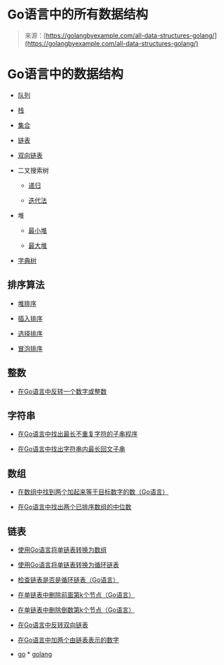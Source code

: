 <!--yml

分类：未分类

日期：2024-10-13 06:40:47

-->

# Go语言中的所有数据结构

> 来源：[https://golangbyexample.com/all-data-structures-golang/](https://golangbyexample.com/all-data-structures-golang/)

# **Go语言中的数据结构**

+   [队列](https://golangbyexample.com/queue-in-golang/)

+   [栈](https://golangbyexample.com/stack-in-golang/)

+   [集合](https://golangbyexample.com/set-implementation-in-golang/)

+   [链表](https://golangbyexample.com/singly-linked-list-in-golang/)

+   [双向链表](https://golangbyexample.com/doubly-linked-list-golang/)

+   二叉搜索树

    +   [递归](https://golangbyexample.com/binary-search-tree-in-go)

    +   [迭代法](https://golangbyexample.com/iterative-binary-search-tree-go/)

+   堆

    +   [最小堆](https://golangbyexample.com/minheap-in-golang/)

    +   [最大堆](https://golangbyexample.com/maxheap-in-golang/)

+   [字典树](https://golangbyexample.com/trie-implementation-in-go/)

## **排序算法**

+   [堆排序](https://golangbyexample.com/heapsort-in-golang)

+   [插入排序](https://golangbyexample.com/insertion-sort-in-go/)

+   [选择排序](https://golangbyexample.com/go-selection-sort/)

+   [冒泡排序](https://golangbyexample.com/go-bubble-sort/)

## 整数

+   [在Go语言中反转一个数字或整数](https://golangbyexample.com/reverse-number-golang/)

## 字符串

+   [在Go语言中找出最长不重复字符的子串程序](https://golangbyexample.com/longest-substring-without-repeating-characters-golang/)

+   [在Go语言中找出字符串内最长回文子串](https://golangbyexample.com/longest-palindromic-substring-go/)

## 数组

+   [在数组中找到两个加起来等于目标数字的数（Go语言）](https://golangbyexample.com/target-sum-golang/)

+   [在Go语言中找出两个已排序数组的中位数](https://golangbyexample.com/medium-two-sorted-arrays-golang/)

## 链表

+   [使用Go语言将单链表转换为数组](https://golangbyexample.com/linked-list-array-go/)

+   [使用Go语言将单链表转换为循环链表](https://golangbyexample.com/single-linked-list-circular-golang/)

+   [检查链表是否是循环链表（Go语言）](https://golangbyexample.com/linked-list-is-circular-go/)

+   [在单链表中删除前面第k个节点（Go语言）](https://golangbyexample.com/kth-node-front-linked-list-golang/)

+   [在单链表中删除倒数第k个节点（Go语言）](https://golangbyexample.com/delete-kth-node-back-linked-list-golang/)

+   [在Go语言中反转双向链表](https://golangbyexample.com/reverse-doubly-linked-list-golang/)

+   [在Go语言中加两个由链表表示的数字](https://golangbyexample.com/add-numbers-linked-list-golang/)

+   [go](https://golangbyexample.com/tag/go/) *   [golang](https://golangbyexample.com/tag/golang/)
